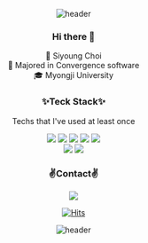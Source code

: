 

<!--
**siyoung08/siyoung08** is a ✨ _special_ ✨ repository because its `README.md` (this file) appears on your GitHub profile.

Here are some ideas to get you started:

- 🔭 I’m currently working on ...
- 🌱 I’m currently learning ...
- 👯 I’m looking to collaborate on ...
- 🤔 I’m looking for help with ...
- 💬 Ask me about ...
- 📫 How to reach me: ...
- 😄 Pronouns: ...
- ⚡ Fun fact: ...
-->
<div align="center">
  
![header](https://capsule-render.vercel.app/api?type=wave&color=auto&height=300&section=header&text=Siyoung%20Choi&fontSize=90&animation=twinkling)

### Hi there 👋
🌱 Siyoung Choi <br>
🥇 Majored in Convergence software <br>
 🎓 Myongji University
  <br>
### ✨Teck Stack✨
Techs that I've used at least once

<img src="https://img.shields.io/badge/Java-007396?style=flat-square&logo=Java&logoColor=white"/></a>
<img src="https://img.shields.io/badge/Html-E34F26?style=flat-square&logo=Html5&logoColor=white"/></a>
<img src="https://img.shields.io/badge/Css-1572B6?style=flat-square&logo=CSS3&logoColor=white"></img></a>
<img src="https://img.shields.io/badge/JavaScript-F7DF1E?style=flat-square&logo=JavaScript&logoColor=white"></img></a>
<img src="https://img.shields.io/badge/MySQL-4479A1?style=flat-square&logo=MySQL&logoColor=white"></img></a>
<br>
<img src="https://img.shields.io/badge/Django-092E20?style=flat-square&logo=Django&logoColor=white"></img></a>
<img src="https://img.shields.io/badge/Python-3766AB?style=flat-square&logo=Python&logoColor=white"></img></a>

### ✌️Contact✌️
<a href="happycloudy0308@gmail.com"> <img src="https://img.shields.io/badge/Gmail-d14836?style=flat-square&logo=Gmail&logoColor=white&link=mailto:quf8093@gmail.com" style="height : auto; margin-left : 10px; margin-right : 10px;"/> </a>

[![Hits](https://hits.seeyoufarm.com/api/count/incr/badge.svg?url=https%3A%2F%2Fgithub.com%2Fsiyoung08&count_bg=%23111110&title_bg=%23497BD1&icon=github.svg&icon_color=%23030303&title=hits&edge_flat=false)](https://hits.seeyoufarm.com)

![header](https://capsule-render.vercel.app/api?type=wave&color=auto&height=300&section=header&text=%20&fontSize=90)



</div>
